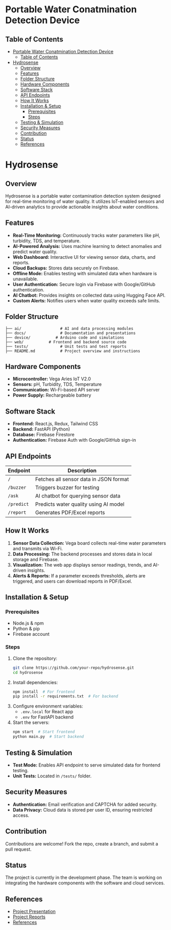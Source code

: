 # Portable Water Conatmination Detection Device

## Table of Contents

- [Portable Water Conatmination Detection Device](#portable-water-conatmination-detection-device)
  - [Table of Contents](#table-of-contents)
- [Hydrosense](#hydrosense)
  - [Overview](#overview)
  - [Features](#features)
  - [Folder Structure](#folder-structure)
  - [Hardware Components](#hardware-components)
  - [Software Stack](#software-stack)
  - [API Endpoints](#api-endpoints)
  - [How It Works](#how-it-works)
  - [Installation \& Setup](#installation--setup)
    - [Prerequisites](#prerequisites)
    - [Steps](#steps)
  - [Testing \& Simulation](#testing--simulation)
  - [Security Measures](#security-measures)
  - [Contribution](#contribution)
  - [Status](#status)
  - [References](#references)

# Hydrosense

## Overview
Hydrosense is a portable water contamination detection system designed for real-time monitoring of water quality. It utilizes IoT-enabled sensors and AI-driven analytics to provide actionable insights about water conditions.

## Features
- **Real-Time Monitoring:** Continuously tracks water parameters like pH, turbidity, TDS, and temperature.
- **AI-Powered Analysis:** Uses machine learning to detect anomalies and predict water quality.
- **Web Dashboard:** Interactive UI for viewing sensor data, charts, and reports.
- **Cloud Backups:** Stores data securely on Firebase.
- **Offline Mode:** Enables testing with simulated data when hardware is unavailable.
- **User Authentication:** Secure login via Firebase with Google/GitHub authentication.
- **AI Chatbot:** Provides insights on collected data using Hugging Face API.
- **Custom Alerts:** Notifies users when water quality exceeds safe limits.

## Folder Structure
```
├── ai/                 # AI and data processing modules
├── docs/               # Documentation and presentations
├── device/           # Arduino code and simulations
├── web/           # Frontend and backend source code
├── tests/              # Unit tests and test reports
├── README.md           # Project overview and instructions
```

## Hardware Components
- **Microcontroller:** Vega Aries IoT V2.0
- **Sensors:** pH, Turbidity, TDS, Temperature
- **Communication:** Wi-Fi-based API server
- **Power Supply:** Rechargeable battery

## Software Stack
- **Frontend:** React.js, Redux, Tailwind CSS
- **Backend:** FastAPI (Python)
- **Database:** Firebase Firestore
- **Authentication:** Firebase Auth with Google/GitHub sign-in

## API Endpoints
| Endpoint | Description |
|----------|-------------|
| `/` | Fetches all sensor data in JSON format |
| `/buzzer` | Triggers buzzer for testing |
| `/ask` | AI chatbot for querying sensor data |
| `/predict` | Predicts water quality using AI model |
| `/report` | Generates PDF/Excel reports |

## How It Works
1. **Sensor Data Collection:** Vega board collects real-time water parameters and transmits via Wi-Fi.
2. **Data Processing:** The backend processes and stores data in local storage and Firebase.
3. **Visualization:** The web app displays sensor readings, trends, and AI-driven insights.
4. **Alerts & Reports:** If a parameter exceeds thresholds, alerts are triggered, and users can download reports in PDF/Excel.

## Installation & Setup
### Prerequisites
- Node.js & npm
- Python & pip
- Firebase account

### Steps
1. Clone the repository:
   ```sh
   git clone https://github.com/your-repo/hydrosense.git
   cd hydrosense
   ```
2. Install dependencies:
   ```sh
   npm install  # For frontend
   pip install -r requirements.txt  # For backend
   ```
3. Configure environment variables:
   - `.env.local` for React app
   - `.env` for FastAPI backend
4. Start the servers:
   ```sh
   npm start  # Start frontend
   python main.py  # Start backend
   ```

## Testing & Simulation
- **Test Mode:** Enables API endpoint to serve simulated data for frontend testing.
- **Unit Tests:** Located in `/tests/` folder.

## Security Measures
- **Authentication:** Email verification and CAPTCHA for added security.
- **Data Privacy:** Cloud data is stored per user ID, ensuring restricted access.

## Contribution
Contributions are welcome! Fork the repo, create a branch, and submit a pull request.

## Status
The project is currently in the development phase. The team is working on integrating the hardware components with the software and cloud services. 

## References

- [Project Presentation](docs/presentation)
- [Project Reports](docs/reports)
- [References](docs/references)